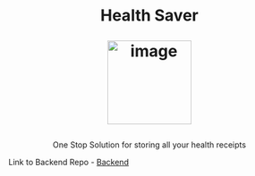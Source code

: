 <h1 align="center"> Health Saver

<img width="150" alt="image" src="https://user-images.githubusercontent.com/83456083/187060341-c5effb4b-04a8-4b08-9bb1-732cf4463ed9.png"></h1>

<p align="center">One Stop Solution for storing all your health receipts</p>

Link to Backend Repo - [Backend](https://github.com/EpicCodeWizard/Health-Saver)
